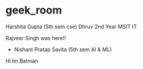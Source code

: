 # geek_room

Harshita Gupta (5th sem cse)
Dhruv 2nd Year MSIT IT


Rajveer Singh was here!!

- Nishant Pratap Savita (5th sem AI & ML)

Hi Im Batman

